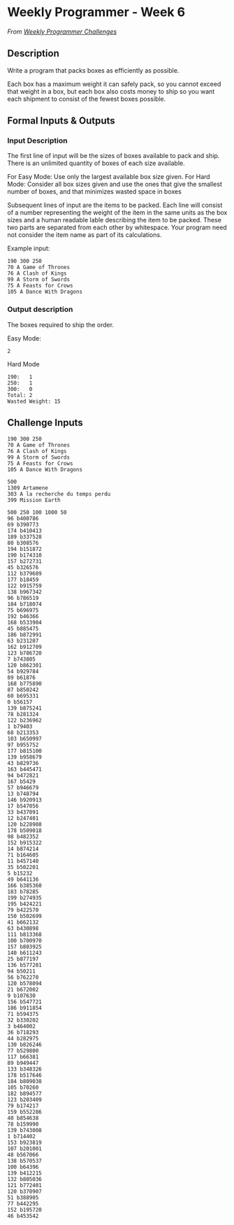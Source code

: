# Weekly Programmer - Week 6

*From [Weekly Programmer Challenges](/weekly_programmer)*

## Description

Write a program that packs boxes as efficiently as possible.

Each box has a maximum weight it can safely pack, so you cannot exceed that weight in a box, but each box also costs money to ship so you want each shipment to consist of the fewest boxes possible.

## Formal Inputs & Outputs

### Input Description

The first line of input will be the sizes of boxes available to pack and ship. There is an unlimited quantity of boxes of each size available.

For Easy Mode: Use only the largest available box size given.
For Hard Mode: Consider all box sizes given and use the ones that give the smallest number of boxes, and that minimizes wasted space in boxes

Subsequent lines of input are the items to be packed. Each line will consist of a number representing the weight of the item in the same units as the box sizes and a human readable lable describing the item to be packed. These two parts are separated from each other by whitespace. Your program need not consider the item name as part of its calculations.

Example input:

```text
190 300 250
70 A Game of Thrones
76 A Clash of Kings
99 A Storm of Swords
75 A Feasts for Crows
105 A Dance With Dragons
```

### Output description

The boxes required to ship the order.

Easy Mode:

```text
2
```

Hard Mode

```text
190:   1
250:   1
300:   0
Total: 2
Wasted Weight: 15
```

## Challenge Inputs

```text
190 300 250
70 A Game of Thrones
76 A Clash of Kings
99 A Storm of Swords
75 A Feasts for Crows
105 A Dance With Dragons
```

```text
500
1309 Artamene
303 A la recherche du temps perdu
399 Mission Earth
```

```text
500 250 100 1000 50
96 b400786
69 b390773
174 b410413
189 b337528
80 b308576
194 b151872
190 b174310
157 b272731
45 b326576
112 b379689
177 b18459
122 b915759
138 b967342
96 b786519
184 b718074
75 b696975
192 b46366
168 b533904
45 b885475
186 b872991
63 b231207
162 b912709
123 b786720
7 b743805
120 b862301
54 b929784
89 b61876
168 b775890
87 b850242
60 b695331
0 b56157
139 b875241
78 b281324
122 b236962
1 b79403
68 b213353
103 b650997
97 b955752
177 b815100
139 b958679
43 b829736
163 b445471
94 b472821
167 b5429
57 b946679
13 b748794
146 b920913
17 b547056
33 b437091
12 b247401
120 b228908
178 b509018
98 b482352
152 b915322
14 b874214
71 b164605
11 b457140
35 b502201
5 b15232
49 b641136
166 b385360
183 b78285
199 b274935
195 b424221
79 b422570
150 b502699
41 b662132
63 b430898
111 b813368
100 b700970
157 b803925
140 b611243
25 b877197
136 b577201
94 b50211
56 b762270
120 b578094
21 b672002
9 b107630
156 b547721
186 b911854
71 b594375
32 b330202
3 b464002
36 b718293
44 b282975
130 b826246
77 b529800
117 b66381
89 b949447
133 b348326
178 b517646
184 b809038
105 b70260
182 b894577
123 b203409
79 b174217
159 b552286
40 b854638
78 b159990
139 b743008
1 b714402
153 b923819
107 b201001
48 b567066
138 b570537
100 b64396
139 b412215
132 b805036
121 b772401
120 b370907
51 b388905
77 b442295
152 b195720
46 b453542
```
